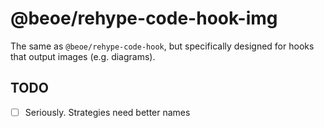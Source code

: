# @beoe/rehype-code-hook-img

The same as `@beoe/rehype-code-hook`, but specifically designed for hooks that output images (e.g. diagrams).

## TODO

- [ ] Seriously. Strategies need better names
